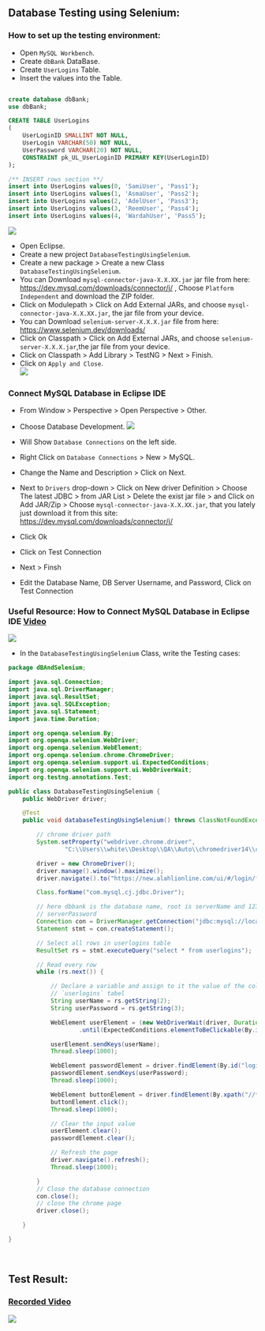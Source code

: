 ## Database Testing using Selenium:

### How to set up the testing environment:
- Open `MySQL Workbench`.
- Create `dbBank` DataBase.
- Create `UserLogins` Table.
- Insert the values into the Table.
```sql

create database dbBank;
use dbBank;

CREATE TABLE UserLogins
(
	UserLoginID SMALLINT NOT NULL,
	UserLogin VARCHAR(50) NOT NULL,
	UserPassword VARCHAR(20) NOT NULL,
	CONSTRAINT pk_UL_UserLoginID PRIMARY KEY(UserLoginID)
);

/** INSERT rows section **/
insert into UserLogins values(0, 'SamiUser', 'Pass1');
insert into UserLogins values(1, 'AsmaUser', 'Pass2');
insert into UserLogins values(2, 'AdelUser', 'Pass3');
insert into UserLogins values(3, 'ReemUser', 'Pass4');
insert into UserLogins values(4, 'WardahUser', 'Pass5');
```
<img src='img/img1.png' /><br/>

- Open Eclipse.
- Create a new project `DatabaseTestingUsingSelenium`.
- Create a new package > Create a new Class `DatabaseTestingUsingSelenium`.
- You can Download `mysql-connector-java-X.X.XX.jar` jar file from here: https://dev.mysql.com/downloads/connector/j/ , Choose `Platform Independent` and download the ZIP folder.
- Click on Modulepath > Click on Add External JARs, and choose `mysql-connector-java-X.X.XX.jar`, the jar file from your device.
- You can Download `selenium-server-X.X.X.jar` file from here: https://www.selenium.dev/downloads/
- Click on Classpath > Click on Add External JARs, and choose `selenium-server-X.X.X.jar`,the jar file from your device.
- Click on Classpath > Add Library > TestNG > Next > Finish.
- Click on `Apply and Close`.<br/>
<img src='img/img2.png' /><br/>

### Connect MySQL Database in Eclipse IDE
- From Window > Perspective > Open Perspective > Other.
- Choose Database Development.
<img src='img/img4.png' /><br/>

- Will Show `Database Connections` on the left side.
- Right Click on `Database Connections` > New > MySQL.
- Change the Name and Description > Click on Next.
- Next to `Drivers` drop-down > Click on New driver Definition > Choose The latest JDBC > from JAR List > Delete the exist jar file > and Click on Add JAR/Zip > Choose `mysql-connector-java-X.X.XX.jar`,  that you lately just download it from this site: https://dev.mysql.com/downloads/connector/j/
- Click Ok
- Click on Test Connection
- Next > Finsh
- Edit the Database Name, DB Server Username, and Password, Click on Test Connection

### Useful Resource: How to Connect MySQL Database in Eclipse IDE <a href='https://youtu.be/t6NQtfokZr8'>Video</a>
<img src='img/img5.png' /><br/>

- In the `DatabaseTestingUsingSelenium` Class, write the Testing cases:

```java
package dBAndSelenium;

import java.sql.Connection;
import java.sql.DriverManager;
import java.sql.ResultSet;
import java.sql.SQLException;
import java.sql.Statement;
import java.time.Duration;

import org.openqa.selenium.By;
import org.openqa.selenium.WebDriver;
import org.openqa.selenium.WebElement;
import org.openqa.selenium.chrome.ChromeDriver;
import org.openqa.selenium.support.ui.ExpectedConditions;
import org.openqa.selenium.support.ui.WebDriverWait;
import org.testng.annotations.Test;

public class DatabaseTestingUsingSelenium {
	public WebDriver driver;

	@Test
	public void databaseTestingUsingSelenium() throws ClassNotFoundException, SQLException, InterruptedException {

		// chrome driver path
		System.setProperty("webdriver.chrome.driver",
				"C:\\Users\\white\\Desktop\\QA\\Auto\\chromedriver14\\chromedriver.exe");

		driver = new ChromeDriver();
		driver.manage().window().maximize();
		driver.navigate().to("https://new.alahlionline.com/ui/#/login/full-login-login");

		Class.forName("com.mysql.cj.jdbc.Driver");

		// here dbbank is the database name, root is serverName and 1234 is
		// serverPassword
		Connection con = DriverManager.getConnection("jdbc:mysql://localhost:3306/dbbank", "root", "1234");
		Statement stmt = con.createStatement();

		// Select all rows in userlogins table
		ResultSet rs = stmt.executeQuery("select * from userlogins");

		// Read every row
		while (rs.next()) {

			// Declare a variable and assign to it the value of the column in the
			// `userlogins` tabel
			String userName = rs.getString(2);
			String userPassword = rs.getString(3);

			WebElement userElement = (new WebDriverWait(driver, Duration.ofSeconds(100)))
					.until(ExpectedConditions.elementToBeClickable(By.id("login-username")));

			userElement.sendKeys(userName);
			Thread.sleep(1000);

			WebElement passwordElement = driver.findElement(By.id("login-password"));
			passwordElement.sendKeys(userPassword);
			Thread.sleep(1000);

			WebElement buttonElement = driver.findElement(By.xpath("//*[@buttonid='button-login1']"));
			buttonElement.click();
			Thread.sleep(1000);

			// Clear the input value
			userElement.clear();
			passwordElement.clear();

			// Refresh the page
			driver.navigate().refresh();
			Thread.sleep(1000);

		}
		// Close the database connection
		con.close();
		// close the chrome page
		driver.close();

	}

}

```
<br/>

## Test Result: 
### <a href='https://youtu.be/2zU3O7a6loY'>Recorded Video</a><br/>
<img src='img/img6.gif' />